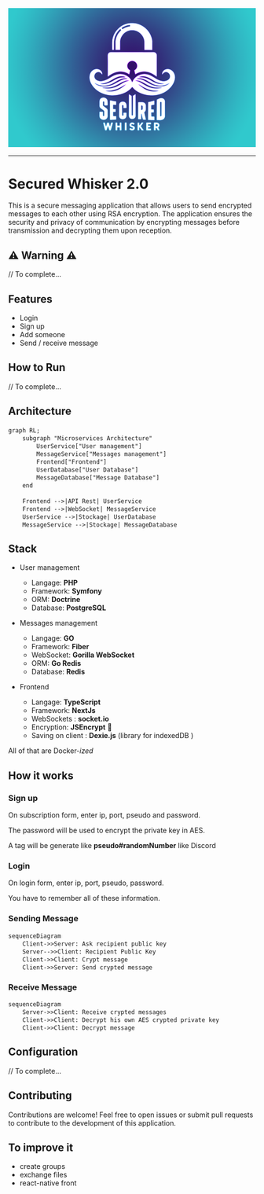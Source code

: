 <img src="docs/banner.png">

---

# Secured Whisker 2.0

This is a secure messaging application that allows users to send encrypted messages to each other using RSA encryption. The application ensures the security and privacy of communication by encrypting messages before transmission and decrypting them upon reception.

## ⚠ Warning ⚠

// To complete...

## Features

- Login
- Sign up
- Add someone
- Send / receive message

## How to Run

// To complete...

## Architecture

```mermaid
graph RL;
    subgraph "Microservices Architecture"
        UserService["User management"] 
        MessageService["Messages management"]
        Frontend["Frontend"]
        UserDatabase["User Database"]
        MessageDatabase["Message Database"]
    end

    Frontend -->|API Rest| UserService
    Frontend -->|WebSocket| MessageService
    UserService -->|Stockage| UserDatabase
    MessageService -->|Stockage| MessageDatabase

```

## Stack

- User management
    - Langage: __PHP__
    - Framework: __Symfony__
    - ORM: __Doctrine__
    - Database: __PostgreSQL__

- Messages management
    - Langage: __GO__
    - Framework: __Fiber__
    - WebSocket: __Gorilla WebSocket__
    - ORM: __Go Redis__
    - Database: __Redis__

- Frontend
    - Langage: __TypeScript__
    - Framework: __NextJs__
    - WebSockets : __socket.io__
    - Encryption: __JSEncrypt__ 🚨
    - Saving on client : __Dexie.js__ (library for indexedDB )

All of that are Docker-_ized_

## How it works

### Sign up

On subscription form, enter ip, port, pseudo and password.

The password will be used to encrypt the private key in AES.

A tag will be generate like __pseudo#randomNumber__ like Discord

### Login

On login form, enter ip, port, pseudo, password.

You have to remember all of these information.

### Sending Message

```mermaid
sequenceDiagram
    Client->>Server: Ask recipient public key
    Server-->>Client: Recipient Public Key
    Client->>Client: Crypt message
    Client->>Server: Send crypted message
```

### Receive Message

```mermaid
sequenceDiagram
    Server->>Client: Receive crypted messages
    Client->>Client: Decrypt his own AES crypted private key
    Client->>Client: Decrypt message 
```

## Configuration

// To complete...

## Contributing

Contributions are welcome! Feel free to open issues or submit pull requests to contribute to the development of this application.

## To improve it

- create groups
- exchange files
- react-native front

